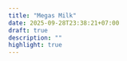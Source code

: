 ```yaml
---
title: "Megas Milk"
date: 2025-09-28T23:38:21+07:00
draft: true
description: ""
highlight: true
---
```

